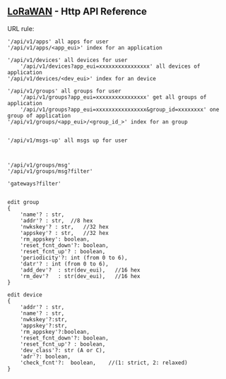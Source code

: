 ##  [LoRaWAN](http://183.230.40.231:8108) - Http API Reference

URL rule:

    '/api/v1/apps' all apps for user
    '/api/v1/apps/<app_eui>' index for an application
    
    '/api/v1/devices' all devices for user
        '/api/v1/devices?app_eui=xxxxxxxxxxxxxxxx' all devices of application
    '/api/v1/devices/<dev_eui>' index for an device
    
    '/api/v1/groups' all groups for user
        '/api/v1/groups?app_eui=xxxxxxxxxxxxxxxx' get all groups of application
        '/api/v1/groups?app_eui=xxxxxxxxxxxxxxxx&group_id=xxxxxxxx' one group of application
    '/api/v1/groups/<app_eui>/<group_id_>' index for an group
    
    
    '/api/v1/msgs-up' all msgs up for user
    
    
    
    '/api/v1/groups/msg'
    '/api/v1/groups/msg?filter'
    
    'gateways?filter'
    
    
    edit group
    {
        'name'? : str,
        'addr'? : str,  //8 hex
        'nwkskey'? : str,   //32 hex
        'appskey'? : str,   //32 hex
        'rm_appskey': boolean,
        'reset_fcnt_down'?: boolean,
        'reset_fcnt_up'? : boolean,
        'periodicity'?: int (from 0 to 6),
        'datr'? : int (from 0 to 6),
        'add_dev'?  : str(dev_eui),   //16 hex
        'rm_dev'?   : str(dev_eui),   //16 hex
    }
    
    edit device
    {
        'addr'? : str,
        'name'? : str,
        'nwkskey'?:str,
        'appskey'?:str,
        'rm_appskey'?:boolean,
        'reset_fcnt_down'?: boolean,
        'reset_fcnt_up'? : boolean,
        'dev_class'?: str (A or C),
        'adr'?: boolean,
        'check_fcnt'?:  boolean,    //(1: strict, 2: relaxed)
    }
    
    
    
    